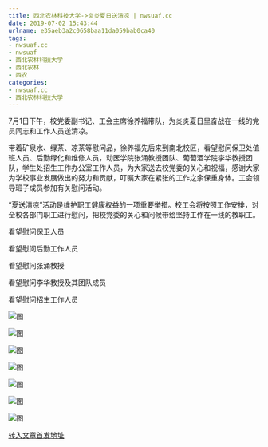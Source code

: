 ```yaml
---
title: 西北农林科技大学->炎炎夏日送清凉 | nwsuaf.cc
date: 2019-07-02 15:43:44
urlname: e35aeb3a2c0658baa11da059bab0ca40
tags: 
- nwsuaf.cc
- nwsuaf
- 西北农林科技大学
- 西北农林
- 西农
categories:
- nwsuaf.cc
- 西北农林科技大学
---
```



7月1日下午，校党委副书记、工会主席徐养福带队，为炎炎夏日里奋战在一线的党员同志和工作人员送清凉。

带着矿泉水、绿茶、凉茶等慰问品，徐养福先后来到南北校区，看望慰问保卫处值班人员、后勤绿化和维修人员，动医学院张涌教授团队、葡萄酒学院李华教授团队，学生处招生工作办公室工作人员，为大家送去校党委的关心和祝福，感谢大家为学校事业发展做出的努力和贡献，叮嘱大家在紧张的工作之余保重身体。工会领导班子成员参加有关慰问活动。

“夏送清凉”活动是维护职工健康权益的一项重要举措。校工会将按照工作安排，对全校各部门职工进行慰问，把校党委的关心和问候带给坚持工作在一线的教职工。

看望慰问保卫人员

看望慰问后勤工作人员

看望慰问张涌教授

看望慰问李华教授及其团队成员

看望慰问招生工作人员



![图](https://news.nwsuaf.edu.cn/images/content/2019-07/20190702120407408757.jpg)

![图](https://news.nwsuaf.edu.cn/images/content/2019-07/20190702120315289631.jpg)

![图](https://news.nwsuaf.edu.cn/images/content/2019-07/20190702120232509559.jpg)

![图](https://news.nwsuaf.edu.cn/images/content/2019-07/20190702120150438439.jpg)

![图](https://news.nwsuaf.edu.cn/images/content/2019-07/20190702120133628355.jpg)

![图](https://news.nwsuaf.edu.cn/images/content/2019-07/20190702120056812238.jpg)

![图](https://news.nwsuaf.edu.cn/images/content/2019-07/20190702120037214139.jpg)

[转入文章首发地址](https://news.nwsuaf.edu.cn/xnxw/90687.htm)